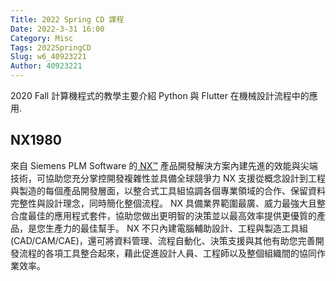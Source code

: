 ```yaml
---
Title: 2022 Spring CD 課程
Date: 2022-3-31 16:00
Category: Misc
Tags: 2022SpringCD
Slug: w6_40923221
Author: 40923221
---
```


2020 Fall 計算機程式的教學主要介紹 Python 與 Flutter 在機械設計流程中的應用.

<!-- PELICAN_END_SUMMARY -->

NX1980
----
來自 Siemens PLM Software 的[ NX™] 產品開發解決方案內建先進的效能與尖端技術，可協助您充分掌控開發複雜性並具備全球競爭力
NX 支援從概念設計到工程與製造的每個產品開發層面，以整合式工具組協調各個專業領域的合作、保留資料完整性與設計理念，同時簡化整個流程。
NX 具備業界範圍最廣、威力最強大且整合度最佳的應用程式套件，協助您做出更明智的決策並以最高效率提供更優質的產品，是您生產力的最佳幫手。
NX 不只內建電腦輔助設計、工程與製造工具組 (CAD/CAM/CAE)，還可將資料管理、流程自動化、決策支援與其他有助您完善開發流程的各項工具整合起來，藉此促進設計人員、工程師以及整個組織間的協同作業效率。

[NX™]:https://www.apic.com.tw/NX-CAD.html



